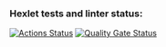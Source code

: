 ### Hexlet tests and linter status:
[![Actions Status](https://github.com/N-Davie/python-project-49/actions/workflows/hexlet-check.yml/badge.svg)](https://github.com/N-Davie/python-project-49/actions)
[![Quality Gate Status](https://sonarcloud.io/api/project_badges/measure?project=N-Davie_python-project-49&metric=alert_status)](https://sonarcloud.io/summary/new_code?id=N-Davie_python-project-49)
